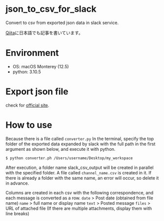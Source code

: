 # json_to_csv_for_slack
Convert to csv from exported json data in slack service.

[Qiita](https://qiita.com/beckyJPN/items/4c94a35587d51a0fba0c)に日本語でも記事を書いています。

# Environment

- OS: macOS Monterey (12.5)
- python: 3.10.5

# Export json file

check for [official site](https://slack.com/intl/ja-jp/help/articles/201658943-%E3%83%AF%E3%83%BC%E3%82%AF%E3%82%B9%E3%83%9A%E3%83%BC%E3%82%B9%E3%81%AE%E3%83%87%E3%83%BC%E3%82%BF%E3%82%92%E3%82%A8%E3%82%AF%E3%82%B9%E3%83%9D%E3%83%BC%E3%83%88%E3%81%99%E3%82%8B).

# How to use

Because there is a file called `converter.py`
In the terminal, 
specify the top folder of the exported data expanded by slack 
with the full path in the first argument as shown below, 
and execute it with python.

```sh
$ python converter.ph /Users/username/Desktop/my_workspace
```

After execution, a folder name slack_csv_output will be created in parallel with the specified folder.
A file called `channel_name.csv` is created in it.
If there is already a folder with the same name, an error will occur, so delete it in advance.

Columns are created in each csv with the following correspondence, and each message is converted as a row.
`date` > Post date (obtained from file name)
`name` > full name or display name
`text` > Posted message
`files` > URL of attached file (If there are multiple attachments, display them with line breaks)
